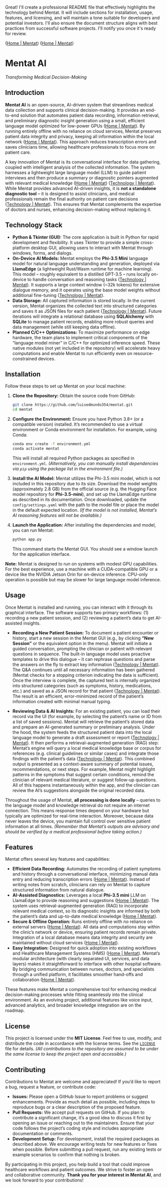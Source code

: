 Great! I'll create a professional README file that effectively highlights the technology behind Mentat. It will include sections for installation, usage, features, and licensing, and will maintain a tone suitable for developers and potential investors. I'll also ensure the document structure aligns with best practices from successful software projects. I'll notify you once it's ready for review.

 ([Home | Mentat](https://luisedmundo354.github.io/mentat_website/#:~:text=Mentat%3A%20Transforming%20Medical%20Decision)) ([Home | Mentat](https://luisedmundo354.github.io/mentat_website/))  
# Mentat AI  
*Transforming Medical Decision-Making*  

## Introduction  
**Mentat AI** is an open-source, AI-driven system that streamlines medical data collection and supports clinical decision-making. It provides an end-to-end solution that automates patient data recording, information retrieval, and preliminary diagnostic insight generation using a small, efficient language model optimized for low-power GPUs ([Home | Mentat](https://luisedmundo354.github.io/mentat_website/#:~:text=Healthcare%20professionals%20manage%20the%20complex,power%20GPUs)). By running entirely offline with no reliance on cloud services, Mentat preserves patient data integrity and privacy, keeping all information within the local network ([Home | Mentat](https://luisedmundo354.github.io/mentat_website/#:~:text=This%20approach%20ensures%20secure%2C%20offline,servers%2C%20preserving%20patient%20data%20integrity)). This approach reduces transcription errors and saves clinicians time, allowing healthcare professionals to focus more on patient care.  

A key innovation of Mentat is its conversational interface for data gathering, coupled with intelligent analysis of the collected information. The system harnesses a lightweight large language model (LLM) to guide patient interviews and then produce a summary or diagnostic pointers augmented with relevant medical knowledge ([Home | Mentat](https://luisedmundo354.github.io/mentat_website/#:~:text=patient%20data%2C%20relying%20on%20systems,power%20GPUs)) ([Technology | Mentat](https://luisedmundo354.github.io/mentat_website/technology/#:~:text=1.%20Structured%20Data%20Retrieval%20,Augmented%20Generation%20%28RAG)). While Mentat provides advanced AI-driven insights, it is **not a standalone diagnostic tool** – it is designed to assist clinicians, and medical professionals remain the final authority on patient care decisions ([Technology | Mentat](https://luisedmundo354.github.io/mentat_website/technology/#:~:text=,on%20patient%20care%20and%20decisions)). This ensures that Mentat complements the expertise of doctors and nurses, enhancing decision-making without replacing it.  

## Technology Stack  
- **Python & Tkinter (GUI):** The core application is built in Python for rapid development and flexibility. It uses Tkinter to provide a simple cross-platform desktop GUI, allowing users to interact with Mentat through windows, forms, and dialogs.  
- **On-Device AI Models:** Mentat employs the **Phi-3.5 Mini** language model for natural language understanding and generation, deployed via **LlamaEdge** (a lightweight Rust/Wasm runtime for machine learning). This model – roughly equivalent to a distilled GPT-3.5 – runs locally on-device to handle conversation and reasoning tasks ([Technology | Mentat](https://luisedmundo354.github.io/mentat_website/technology/#:~:text=Mentat%20uses%20Phi%203,handle%20natural%20language%20tasks%20efficiently)). It supports a large context window (~32k tokens) for extensive dialogue memory, and it operates using the base model weights without additional fine-tuning ([Technology | Mentat](https://luisedmundo354.github.io/mentat_website/technology/#:~:text=,until%20it%20completes%20the%20data)).  
- **Data Storage:** All captured information is stored locally. In the current version, Mentat organizes the collected text into structured categories and saves it as JSON files for each patient ([Technology | Mentat](https://luisedmundo354.github.io/mentat_website/technology/#:~:text=3,retrieval%20and%20parsing%20later%20on)). Future iterations will integrate a relational database using **SQLAlchemy** with **SQLite** to manage patient records, enabling more robust queries and data management (while still keeping data offline).  
- **Planned C/C++ Optimizations:** To maximize performance on edge hardware, the team plans to implement critical components of the “language model miner” in C/C++ for optimized inference speed. These native modules (not yet included in the repository) will accelerate heavy computations and enable Mentat to run efficiently even on resource-constrained devices.  

## Installation  
Follow these steps to set up Mentat on your local machine:  

1. **Clone the Repository:** Obtain the source code from GitHub:  
   ```bash
   git clone https://github.com/luisedmundo354/mentat.git 
   cd mentat
   ```  

2. **Configure the Environment:** Ensure you have Python 3.8+ (or a compatible version) installed. It’s recommended to use a virtual environment or Conda environment for installation. For example, using Conda:  
   ```bash
   conda env create -f environment.yml  
   conda activate mentat  
   ```  
   This will install all required Python packages as specified in `environment.yml`. *(Alternatively, you can manually install dependencies via `pip` using the package list in the environment file.)*  

3. **Install the AI Model:** Mentat utilizes the Phi-3.5 mini model, which is not included in this repository due to its size. Download the model weights (approximately 2.8 GB) from the official source (e.g. the Hugging Face model repository for **Phi-3.5-mini**), and set up the LlamaEdge runtime as described in its documentation. Once downloaded, update the `config/settings.yaml` with the path to the model file or place the model in the default expected location. *(If the model is not installed, Mentat’s AI reasoning features will not be available.)*  

4. **Launch the Application:** After installing the dependencies and model, you can run Mentat:  
   ```bash
   python app.py
   ```  
   This command starts the Mentat GUI. You should see a window launch for the application interface.  

**Note:** Mentat is designed to run on systems with modest GPU capabilities. For the best experience, use a machine with a CUDA-compatible GPU or a device like the NVIDIA Jetson Orin for on-device inference. CPU-only operation is possible but may be slower for large language model inference.  

## Usage  
Once Mentat is installed and running, you can interact with it through its graphical interface. The software supports two primary workflows: (1) recording a new patient session, and (2) reviewing a patient’s data to get AI-assisted insights.  

- **Recording a New Patient Session:** To document a patient encounter or history, start a new session in the Mentat GUI (e.g., by clicking **“New Session”** or the equivalent option in the menu). Mentat will initiate a guided conversation, prompting the clinician or patient with relevant questions in sequence. The built-in language model uses proactive templates to drive this dialogue – it can rephrase questions and parse the answers on the fly to extract key information ([Technology | Mentat](https://luisedmundo354.github.io/mentat_website/technology/#:~:text=,information%20is%20gathered%E2%80%94the%20conversation%20concludes)). The Q&A continues until all necessary information has been gathered (Mentat checks for a stopping criterion indicating the data is sufficient). Once the interview is complete, the captured text is internally organized into structured categories (such as symptoms, history, medications, etc.) and saved as a JSON record for that patient ([Technology | Mentat](https://luisedmundo354.github.io/mentat_website/technology/#:~:text=3,retrieval%20and%20parsing%20later%20on)). The result is an efficient, error-minimized record of the patient’s information created with minimal manual typing.  

- **Reviewing Data & AI Insights:** For an existing patient, you can load their record via the UI (for example, by selecting the patient’s name or ID from a list of saved sessions). Mentat will retrieve the patient’s stored data and prepare an AI-generated summary or preliminary analysis. Under the hood, the system feeds the structured patient data into the local language model to generate a draft assessment or report ([Technology | Mentat](https://luisedmundo354.github.io/mentat_website/technology/#:~:text=1.%20Structured%20Data%20Retrieval%20,Augmented%20Generation%20%28RAG)). It then performs a retrieval-augmented generation (RAG) step: Mentat’s engine will query a local medical knowledge base or corpus for references (e.g. clinical guidelines or similar cases) and integrate those findings with the patient’s data ([Technology | Mentat](https://luisedmundo354.github.io/mentat_website/technology/#:~:text=,common%20treatments%2C%20or%20cautionary%20notes)). This combined output is presented as a context-aware summary of potential issues, recommendations, or next steps. For example, Mentat might highlight patterns in the symptoms that suggest certain conditions, remind the clinician of relevant medical literature, or suggest follow-up questions. All of this happens instantaneously within the app, and the clinician can review the AI’s suggestions alongside the original recorded data.  

Throughout the usage of Mentat, **all processing is done locally** – queries to the language model and knowledge retrieval do not require an internet connection. This means response times depend on your hardware but typically are optimized for real-time interaction. Moreover, because data never leaves the device, you maintain full control over sensitive patient information at all times. *(Remember that Mentat’s outputs are advisory and should be verified by a medical professional before taking action.)*  

## Features  
Mentat offers several key features and capabilities:  

- **Efficient Data Recording:** Automates the recording of patient symptoms and history through a conversational interface, minimizing manual data entry and reducing transcription errors ([Home | Mentat](https://luisedmundo354.github.io/mentat_website/#:~:text=1.%20Efficient%20Data%20Recording%20,Assisted%20Diagnostics)). Instead of writing notes from scratch, clinicians can rely on Mentat to capture structured information from natural dialogue.  
- **AI-Assisted Diagnostics:** Leverages a local **Phi-3.5 mini** LLM on LlamaEdge to provide reasoning and suggestions ([Home | Mentat](https://luisedmundo354.github.io/mentat_website/#:~:text=2.%20AI,aware%20insights)). The system uses retrieval-augmented generation (RAG) to incorporate relevant medical context, so its diagnostic insights are informed by both the patient’s data and up-to-date medical knowledge ([Home | Mentat](https://luisedmundo354.github.io/mentat_website/#:~:text=2.%20AI,aware%20insights)).  
- **Secure & Offline Operation:** Runs entirely offline with no reliance on external servers ([Home | Mentat](https://luisedmundo354.github.io/mentat_website/#:~:text=insights,ensures%20privacy%20and%20data%20integrity)). All data and computations stay within the clinic’s network or device, ensuring patient records remain private. Integration of a local database means data integrity and security are maintained without cloud services ([Home | Mentat](https://luisedmundo354.github.io/mentat_website/#:~:text=insights,ensures%20privacy%20and%20data%20integrity)).  
- **Easy Integration:** Designed for quick adoption into existing workflows and Healthcare Management Systems (HMS) ([Home | Mentat](https://luisedmundo354.github.io/mentat_website/#:~:text=4.%20Easy%20Integration%20,between%20nurses%2C%20doctors%2C%20and%20specialists)). Mentat’s modular architecture (with clearly separated UI, services, and data layers) makes it straightforward to interface with other hospital software. By bridging communication between nurses, doctors, and specialists through a unified platform, it facilitates smoother hand-offs and collaboration ([Home | Mentat](https://luisedmundo354.github.io/mentat_website/#:~:text=4.%20Easy%20Integration%20,between%20nurses%2C%20doctors%2C%20and%20specialists)).  

These features make Mentat a comprehensive tool for enhancing medical decision-making processes while fitting seamlessly into the clinical environment. As an evolving project, additional features like voice input, advanced analytics, and broader knowledge integration are on the roadmap.  

## License  
This project is licensed under the **MIT License**. Feel free to use, modify, and distribute the code in accordance with the license terms. See the [`LICENSE`](./LICENSE) file for details. *(All contributions to the repository are assumed to be under the same license to keep the project open and accessible.)*  

## Contributing  
Contributions to Mentat are welcome and appreciated! If you’d like to report a bug, request a feature, or contribute code:  

- **Issues:** Please open a GitHub Issue to report problems or suggest enhancements. Provide as much detail as possible, including steps to reproduce bugs or a clear description of the proposed feature.  
- **Pull Requests:** We accept pull requests on GitHub. If you plan to contribute a significant change, it’s a good idea to discuss it first by opening an issue or reaching out to the maintainers. Ensure that your code follows the project’s coding style and includes appropriate documentation or comments.  
- **Development Setup:** For development, install the required packages as described above. We encourage writing tests for new features or fixes when possible. Before submitting a pull request, run any existing tests or example scenarios to confirm that nothing is broken.  

By participating in this project, you help build a tool that could improve healthcare workflows and patient outcomes. We strive to foster an open and collaborative community. **Thank you for your interest in Mentat AI**, and we look forward to your contributions!